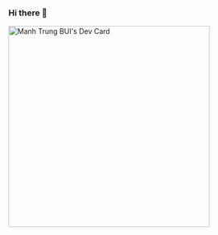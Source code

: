 ### Hi there 👋

<!--
**trungbui2307/trungbui2307** is a ✨ _special_ ✨ repository because its `README.md` (this file) appears on your GitHub profile.

Here are some ideas to get you started:

- 🔭 I’m currently working on ...
- 🌱 I’m currently learning ...
- 👯 I’m looking to collaborate on ...
- 🤔 I’m looking for help with ...
- 💬 Ask me about ...
- 📫 How to reach me: ...
- 😄 Pronouns: ...
- ⚡ Fun fact: ...
-->
<a href="https://app.daily.dev/yaiba2307"><img src="https://api.daily.dev/devcards/44423b4bab5349a58d23059efcbdeab9.png?r=0uw" width="400" alt="Manh Trung BUI's Dev Card"/></a>
